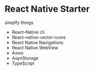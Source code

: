 # React Native Starter

simplfy things 

- React-Native cli
- React-native-vector-icons
- React Native Navigations
- React Native WebView
- Axios
- AsynStorage
- TypeScript